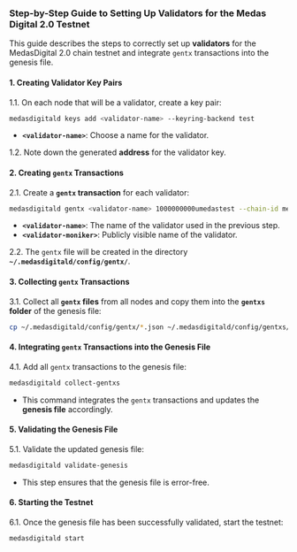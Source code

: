 ### Step-by-Step Guide to Setting Up Validators for the Medas Digital 2.0 Testnet

This guide describes the steps to correctly set up **validators** for the MedasDigital 2.0 chain testnet and integrate `gentx` transactions into the genesis file.

#### 1. Creating Validator Key Pairs
1.1. On each node that will be a validator, create a key pair:
```bash
medasdigitald keys add <validator-name> --keyring-backend test
```
- **`<validator-name>`**: Choose a name for the validator.

1.2. Note down the generated **address** for the validator key.

#### 2. Creating `gentx` Transactions
2.1. Create a **`gentx` transaction** for each validator:
```bash
medasdigitald gentx <validator-name> 1000000000umedastest --chain-id medasdigital-test-2 --moniker "<validator-moniker>"
```
- **`<validator-name>`**: The name of the validator used in the previous step.
- **`<validator-moniker>`**: Publicly visible name of the validator.

2.2. The `gentx` file will be created in the directory **`~/.medasdigitald/config/gentx/`**.

#### 3. Collecting `gentx` Transactions
3.1. Collect all **`gentx` files** from all nodes and copy them into the **`gentxs` folder** of the genesis file:
```bash
cp ~/.medasdigitald/config/gentx/*.json ~/.medasdigitald/config/gentxs/
```

#### 4. Integrating `gentx` Transactions into the Genesis File
4.1. Add all `gentx` transactions to the genesis file:
```bash
medasdigitald collect-gentxs
```
- This command integrates the `gentx` transactions and updates the **genesis file** accordingly.

#### 5. Validating the Genesis File
5.1. Validate the updated genesis file:
```bash
medasdigitald validate-genesis
```
- This step ensures that the genesis file is error-free.

#### 6. Starting the Testnet
6.1. Once the genesis file has been successfully validated, start the testnet:
```bash
medasdigitald start
```

